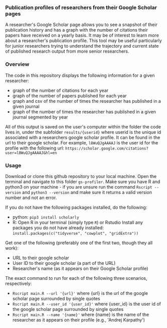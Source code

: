 ### Publication profiles of researchers from their Google Scholar pages

A researcher's Google Scholar page allows you to see a snapshot of their publication history and has a graph with the number of citations their papers have received on a yearly basis. It may be of interest to learn more about a researcher's publication profile. This tool may be useful particularly for junior researchers trying to understand the trajectory and current state of published research output from more senior researchers. 


### Overview

The code in this repository displays the following information for a given researcher: 
  - graph of the number of citations for each year
  - graph of the number of papers published for each year
  - graph and csv of the number of times the researcher has published in a given journal
  - graph of the number of times the researcher has published in a given journal segmented by year

All of this output is saved on the user's computer within the folder the code lives in, under the subfolder ```results/{userid}``` where userid is the unique id associated with a researchers google scholar profile. It can be found in the url to their google scholar. For example, ```l8WuQJgAAAAJ``` is the user id for the profile with the following url:  ```https://scholar.google.com/citations?user=l8WuQJgAAAAJ&hl=en```

### Usage

Download or clone this github repository to your local machine. Open the terminal and navigate to this folder ```gs-profiler```. Make sure you have R and python3 on your machine - if you are unsure run the command ```Rscript --version``` and ```python3 --version``` and make sure it returns a valid version number and not an error. 

If you do not have the following packages installed, do the following: 
- python:  ```pip3 install scholarly```
- R: 
  Open R in your terminal (simply type `R`) or Rstudio
  Install any packages you do not have already installed: 
    ```install.packages(c("tidyverse", "cowplot", "gridExtra"))```

Get one of the following (preferably one of the first two, though they all work): 
  - URL to their google scholar
  - User ID to their google scholar (a part of the URL)
  - Researcher's name (as it appears on their Google Scholar profile)

The exact command to run for each of the following three scenarios, respectively: 
  - ```Rscript main.R --url '{url}'``` where {url} is the url of the google scholar page surrounded by single quotes
  - ```Rscript main.R --user_id '{user_id}'``` where {user_id} is the user id of the google scholar page surrounded by single quotes
  - ```Rscript main.R --name '{name}'``` where {name} is the name of the researcher as it appears on their profile (e.g., 'Andrej Karpathy')
  
